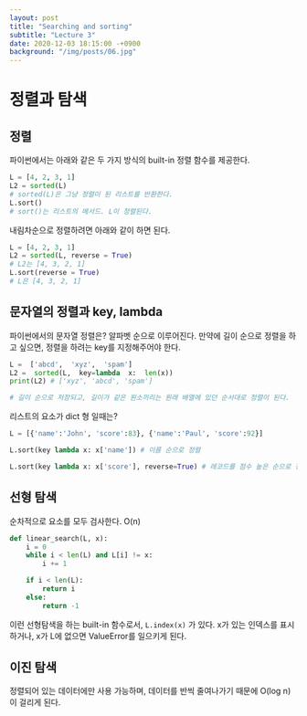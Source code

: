 ```yaml
---
layout: post
title: "Searching and sorting"
subtitle: "Lecture 3"
date: 2020-12-03 18:15:00 -+0900
background: "/img/posts/06.jpg"
---
```


# 정렬과 탐색

## 정렬

파이썬에서는 아래와 같은 두 가지 방식의 built-in 정렬 함수를 제공한다.

```python
L = [4, 2, 3, 1]
L2 = sorted(L)
# sorted(L)은 그냥 정렬이 된 리스트를 반환한다.
L.sort()
# sort()는 리스트의 메서드. L이 정렬된다.
```

내림차순으로 정렬하려면 아래와 같이 하면 된다.

```python
L = [4, 2, 3, 1]
L2 = sorted(L, reverse = True)
# L2는 [4, 3, 2, 1]
L.sort(reverse = True)
# L은 [4, 3, 2, 1]
```

## 문자열의 정렬과 key, lambda

파이썬에서의 문자열 정렬은? 알파벳 순으로 이루어진다. 만약에 길이 순으로 정렬을 하고 싶으면, 정렬을 하려는 key를 지정해주어야 한다.

```python
L =  ['abcd',  'xyz',  'spam']
L2 =  sorted(L,  key=lambda  x:  len(x))
print(L2) # ['xyz', 'abcd', 'spam']

# 길이 순으로 저장되고, 길이가 같은 원소끼리는 원래 배열에 있던 순서대로 정렬이 된다.
```

리스트의 요소가 dict 형 일때는?

```python
L = [{'name':'John', 'score':83}, {'name':'Paul', 'score':92}]

L.sort(key lambda x: x['name']) # 이름 순으로 정렬

L.sort(key lambda x: x['score'], reverse=True) # 레코드를 점수 높은 순으로 정렬
```

## 선형 탐색

순차적으로 요소를 모두 검사한다. O(n)

```python
def linear_search(L, x):
    i = 0
    while i < len(L) and L[i] != x:
        i += 1

    if i < len(L):
        return i
    else:
        return -1
```

이런 선형탐색을 하는 built-in 함수로서, `L.index(x)` 가 있다. x가 있는 인덱스를 표시하거나, x가 L에 없으면 ValueError를 일으키게 된다.

## 이진 탐색

정렬되어 있는 데이터에만 사용 가능하며, 데이터를 반씩 줄여나가기 때문에 O(log n) 이 걸리게 된다.
